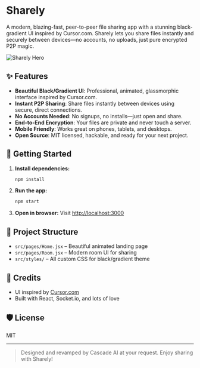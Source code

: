 # Sharely

A modern, blazing-fast, peer-to-peer file sharing app with a stunning black-gradient UI inspired by Cursor.com. Sharely lets you share files instantly and securely between devices—no accounts, no uploads, just pure encrypted P2P magic.

![Sharely Hero](./sharely-hero-screenshot.png)

## ✨ Features

- **Beautiful Black/Gradient UI**: Professional, animated, glassmorphic interface inspired by Cursor.com.
- **Instant P2P Sharing**: Share files instantly between devices using secure, direct connections.
- **No Accounts Needed**: No signups, no installs—just open and share.
- **End-to-End Encryption**: Your files are private and never touch a server.
- **Mobile Friendly**: Works great on phones, tablets, and desktops.
- **Open Source**: MIT licensed, hackable, and ready for your next project.

## 🚀 Getting Started

1. **Install dependencies:**
   ```bash
   npm install
   ```
2. **Run the app:**
   ```bash
   npm start
   ```
3. **Open in browser:**
   Visit [http://localhost:3000](http://localhost:3000)

## 📁 Project Structure

- `src/pages/Home.jsx` – Beautiful animated landing page
- `src/pages/Room.jsx` – Modern room UI for sharing
- `src/styles/` – All custom CSS for black/gradient theme

## 🖤 Credits

- UI inspired by [Cursor.com](https://cursor.com)
- Built with React, Socket.io, and lots of love

## 🛡️ License

MIT

---

> Designed and revamped by Cascade AI at your request. Enjoy sharing with Sharely!
